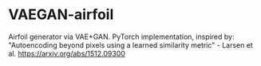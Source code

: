 # VAEGAN-airfoil
 Airfoil generator via VAE+GAN. PyTorch implementation, inspired by:  
 "Autoencoding beyond pixels using a learned similarity metric" - Larsen et al.
 https://arxiv.org/abs/1512.09300
